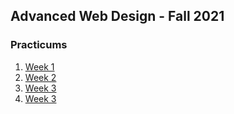 ## Advanced Web Design - Fall 2021



### Practicums

1. [Week 1](practicum/week-1/index.html)
2. [Week 2](practicum/week-2/index.html)
3. [Week 3](practicum/week-3/index.html)
4. [Week 3](practicum/week-4/index.md)



